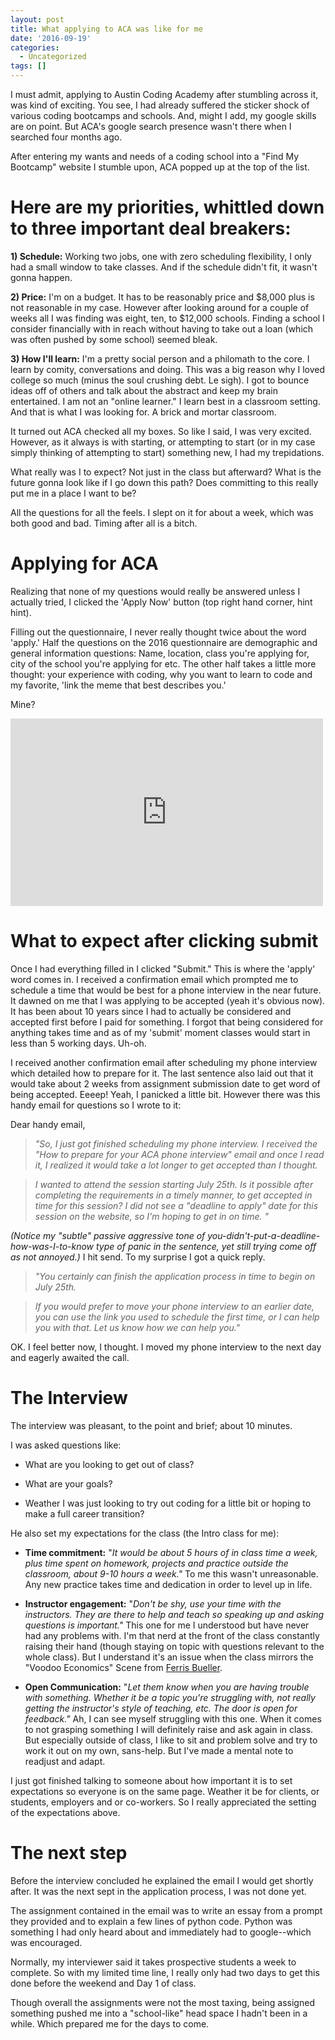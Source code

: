 ```yaml
---
layout: post
title: What applying to ACA was like for me
date: '2016-09-19'
categories:
  - Uncategorized
tags: []
---
```


I must admit, applying to Austin Coding Academy after stumbling across it, was kind of exciting. You see, I had already suffered the sticker shock of various coding bootcamps and schools. And, might I add, my google skills are on point. But ACA's google search presence wasn't there when I searched four months ago.

After entering my wants and needs of a coding school into a "Find My Bootcamp" website I stumble upon, ACA popped up at the top of the list.



# **Here are my priorities, whittled down to three important deal breakers:**





**1) Schedule:**
Working two jobs, one with zero scheduling flexibility, I only had a small window to take classes. And if the schedule didn't fit, it wasn't gonna happen.

**2) Price:**
I'm on a budget. It has to be reasonably price and $8,000 plus is not reasonable in my case. However after looking around for a couple of weeks all I was finding was eight, ten, to $12,000 schools. Finding a school I consider financially with in reach without having to take out a loan (which was often pushed by some school) seemed bleak.

**3) How I'll learn:**
I'm a pretty social person and a philomath to the core. I learn by comity, conversations and doing. This was a big reason why I loved college so much (minus the soul crushing debt. Le sigh). I got to bounce ideas off of others and talk about the abstract and keep my brain entertained. I am not an "online learner." I learn best in a classroom setting. And that is what I was looking for. A brick and mortar classroom.


It turned out ACA checked all my boxes. So like I said, I was very excited. However, as it always is with starting, or attempting to start (or in my case simply thinking of attempting to start) something new, I had my trepidations.



What really was I to expect? Not just in the class but afterward? What is the future gonna look like if I go down this path? Does committing to this really put me in a place I want to be?

All the questions for all the feels. I slept on it for about a week, which was both good and bad. Timing after all is a bitch.

# **Applying for ACA**





Realizing that none of my questions would really be answered unless I actually tried, I clicked the 'Apply Now' button (top right hand corner, hint hint).

Filling out the questionnaire, I never really thought twice about the word 'apply.' Half the questions on the 2016 questionnaire are demographic and general information questions: Name, location, class you're applying for, city of the school you're applying for etc. The other half takes a little more thought: your experience with coding, why you want to learn to code and my favorite, 'link the meme that best describes you.'

Mine?

<iframe src="https://giphy.com/gifs/inyqrgp9o3NUA/html5" width="500" height="300" frameborder="0">
</iframe>

# **What to expect after clicking submit**





Once I had everything filled in I clicked "Submit." This is where the 'apply' word comes in. I received a confirmation email which prompted me to schedule a time that would be best for a phone interview in the near future. It dawned on me that I was applying to be accepted (yeah it's obvious now). It has been about 10 years since I had to actually be considered and accepted first before I paid for something. I forgot that being considered for anything takes time and as of my 'submit' moment classes would start in less than 5 working days. Uh-oh.

I received another confirmation email after scheduling my phone interview which detailed how to prepare for it. The last sentence also laid out that it would take about 2 weeks from assignment submission date to get word of being accepted. Eeeep! Yeah, I panicked a little bit. However there was this handy email for questions so I wrote to it:

Dear handy email,

> _"So, I just got finished scheduling my phone interview. I received the "How to prepare for your ACA phone interview" email and once I read it, I realized it would take a lot longer to get accepted than I thought._

> _I wanted to attend the session starting July 25th. Is it possible after completing the requirements in a timely manner, to get accepted in time for this session? I did not see a "deadline to apply" date for this session on the website, so I'm hoping to get in on time. "_


_(Notice my "subtle" passive aggressive tone of you-didn't-put-a-deadline-how-was-I-to-know type of panic in the sentence, yet still trying come off as not annoyed.)_ I hit send. To my surprise I got a quick reply.



> _"You certainly can finish the application process in time to begin on July 25th._

> _If you would prefer to move your phone interview to an earlier date, you can use the link you used to schedule the first time, or I can help you with that._
> _Let us know how we can help you."_


OK. I feel better now, I thought. I moved my phone interview to the next day and eagerly awaited the call.



# **The Interview**





The interview was pleasant, to the point and brief; about 10 minutes.

I was asked questions like:

- What are you looking to get out of class?

- What are your goals?

- Weather I was just looking to try out coding for a little bit or hoping to make a full career transition?


He also set my expectations for the class (the Intro class for me):



- **Time commitment:** "_It would be about 5 hours of in class time a week, plus time spent on homework, projects and practice outside the classroom, about 9-10 hours a week."_ To me this wasn't unreasonable. Any new practice takes time and dedication in order to level up in life.

- **Instructor engagement:** "_Don't be shy, use your time with the instructors. They are there to help and teach so speaking up and asking questions is important."_ This one for me I understood but have never had any problems with. I'm that nerd at the front of the class constantly raising their hand (though staying on topic with questions relevant to the whole class). But I understand it's an issue when the class mirrors the "Voodoo Economics" Scene from [Ferris Bueller](https://www.youtube.com/watch?v=uhiCFdWeQfA).


- **Open Communication:** "_Let them know when you are having trouble with something. Whether it be a topic you're struggling with, not really getting the instructor's style of teaching, etc. The door is open for feedback."_ Ah, I can see myself struggling with this one. When it comes to not grasping something I will definitely raise and ask again in class. But especially outside of class, I like to sit and problem solve and try to work it out on my own, sans-help. But I've made a mental note to readjust and adapt.



I just got finished talking to someone about how important it is to set expectations so everyone is on the same page. Weather it be for clients, or students, employers and or co-workers. So I really appreciated the setting of the expectations above.



# **The next step**





Before the interview concluded he explained the email I would get shortly after. It was the next sept in the application process, I was not done yet.

The assignment contained in the email was to write an essay from a prompt they provided and to explain a few lines of python code. Python was something I had only heard about and immediately had to google--which was encouraged.

Normally, my interviewer said it takes prospective students a week to complete. So with my limited time line, I really only had two days to get this done before the weekend and Day 1 of class.

Though overall the assignments were not the most taxing, being assigned something pushed me into a "school-like" head space I hadn't been in a while. Which prepared me for the days to come.
